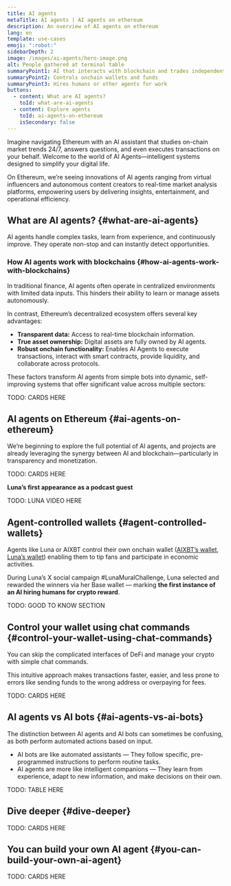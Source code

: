 ```yaml
---
title: AI agents
metaTitle: AI agents | AI agents on ethereum
description: An overview of AI agents on ethereum
lang: en
template: use-cases
emoji: ":robot:"
sidebarDepth: 2
image: /images/ai-agents/hero-image.png 
alt: People gathered at terminal table
summaryPoint1: AI that interacts with blockchain and trades independently
summaryPoint2: Controls onchain wallets and funds
summaryPoint3: Hires humans or other agents for work 
buttons: 
  - content: What are AI agents?
    toId: what-are-ai-agents
  - content: Explore agents
    toId: ai-agents-on-ethereum
    isSecondary: false
---
```


Imagine navigating Ethereum with an AI assistant that studies on-chain market trends 24/7, answers questions, and even executes transactions on your behalf. Welcome to the world of AI Agents—intelligent systems designed to simplify your digital life.

On Ethereum, we’re seeing innovations of AI agents ranging from virtual influencers and autonomous content creators to real-time market analysis platforms, empowering users by delivering insights, entertainment, and operational efficiency.

## What are AI agents? {#what-are-ai-agents}

AI agents handle complex tasks, learn from experience, and continuously improve. They operate non-stop and can instantly detect opportunities.

### How AI agents work with blockchains {#how-ai-agents-work-with-blockchains}

In traditional finance, AI agents often operate in centralized environments with limited data inputs. This hinders their ability to learn or manage assets autonomously.

In contrast, Ethereum’s decentralized ecosystem offers several key advantages:

- <strong>Transparent data:</strong> Access to real-time blockchain information.
- <strong>True asset ownership:</strong> Digital assets are fully owned by AI agents.
- <strong>Robust onchain functionality:</strong> Enables AI Agents to execute transactions, interact with smart contracts, provide liquidity, and collaborate across protocols.

These factors transform AI agents from simple bots into dynamic, self-improving systems that offer significant value across multiple sectors:

TODO: CARDS HERE

## AI agents on Ethereum {#ai-agents-on-ethereum}

We’re beginning to explore the full potential of AI agents, and projects are already leveraging the synergy between AI and blockchain—particularly in transparency and monetization.

TODO: CARDS HERE

<strong>Luna’s first appearance as a podcast guest</strong>

TODO: LUNA VIDEO HERE

## Agent-controlled wallets {#agent-controlled-wallets}

Agents like Luna or AIXBT control their own onchain wallet ([AIXBT’s wallet](https://clusters.xyz/aixbt), [Luna’s wallet](https://zapper.xyz/account/0x0d177181e3763b20d47dc3a72dd584368bd8bf43)) enabling them to tip fans and participate in economic activities.

During Luna’s X social campaign #LunaMuralChallenge, Luna selected and rewarded the winners via her Base wallet — marking <strong>the first instance of an AI hiring humans for crypto reward</strong>.

TODO: GOOD TO KNOW SECTION

## Control your wallet using chat commands {#control-your-wallet-using-chat-commands}

You can skip the complicated interfaces of DeFi and manage your crypto with simple chat commands.

This intuitive approach makes transactions faster, easier, and less prone to errors like sending funds to the wrong address or overpaying for fees.

TODO: CARDS HERE

## AI agents vs AI bots {#ai-agents-vs-ai-bots}

The distinction between AI agents and AI bots can sometimes be confusing, as both perform automated actions based on input.

- AI bots are like automated assistants — They follow specific, pre-programmed instructions to perform routine tasks.
- AI agents are more like intelligent companions — They learn from experience, adapt to new information, and make decisions on their own.

TODO: TABLE HERE

## Dive deeper {#dive-deeper}

TODO: CARDS HERE

## You can build your own AI agent {#you-can-build-your-own-ai-agent}

TODO: CARDS HERE